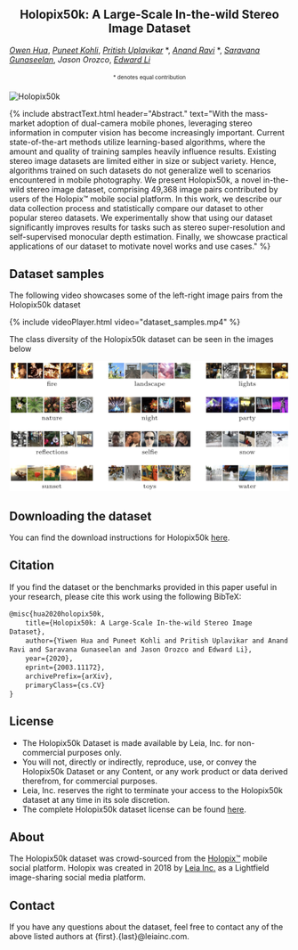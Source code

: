 <center><h2> Holopix50k: A Large-Scale In-the-wild Stereo Image Dataset </h2></center>

[*Owen Hua*](https://www.linkedin.com/in/owen-yiwen-hua/),
[*Puneet Kohli*](https://www.linkedin.com/in/punkohl),
[*Pritish Uplavikar*](https://www.linkedin.com/in/pritishuplavikar) \*,
[*Anand Ravi*](https://www.linkedin.com/in/anandravi24) \*,
[*Saravana Gunaseelan*](https://www.linkedin.com/in/saravanaguna),
*Jason Orozco*,
[*Edward Li*](https://www.linkedin.com/in/edward-li-947a3829/)

<center><sub><sup>* denotes equal contribution</sup></sub></center>

![Holopix50k](https://raw.githubusercontent.com/LeiaInc/holopix50k/gh-pages/images/mosaic.gif "Holopix50k")

{% include abstractText.html header="Abstract." text="With the mass-market adoption of dual-camera mobile phones, leveraging stereo information in computer vision has
    become increasingly important. Current state-of-the-art methods utilize learning-based algorithms, where the
    amount and quality of training samples heavily influence results. Existing stereo image datasets are limited
    either in size or subject variety. Hence, algorithms trained on such datasets do not generalize well to scenarios
    encountered in mobile photography. We present Holopix50k, a novel in-the-wild stereo image dataset, comprising 49,368
    image pairs contributed by users of the Holopix™ mobile social platform. In this work, we describe our data collection
    process and statistically compare our dataset to other popular stereo datasets. We experimentally show that using our
    dataset significantly improves results for tasks such as stereo super-resolution and self-supervised monocular depth
    estimation. Finally, we showcase practical applications of our dataset to motivate novel works and use cases." %}

## Dataset samples

The following video showcases some of the left-right image pairs from the Holopix50k dataset

{% include videoPlayer.html video="dataset_samples.mp4" %}

The class diversity of the Holopix50k dataset can be seen in the images below

![Holopix50k diversity](https://raw.githubusercontent.com/LeiaInc/holopix50k/gh-pages/images/holopix50k_diversity.jpg "Holopix50k diversity")

## Downloading the dataset

You can find the download instructions for Holopix50k [here](https://github.com/LeiaInc/holopix50k/tree/master#downloading-the-dataset).

## Citation

If you find the dataset or the benchmarks provided in this paper useful in your research, please cite this work using
the following BibTeX:

```
@misc{hua2020holopix50k,
    title={Holopix50k: A Large-Scale In-the-wild Stereo Image Dataset},
    author={Yiwen Hua and Puneet Kohli and Pritish Uplavikar and Anand Ravi and Saravana Gunaseelan and Jason Orozco and Edward Li},
    year={2020},
    eprint={2003.11172},
    archivePrefix={arXiv},
    primaryClass={cs.CV}
}
```

## License

* The Holopix50k Dataset is made available by Leia, Inc. for non-commercial purposes only.
* You will not, directly or indirectly, reproduce, use, or convey the Holopix50k Dataset or any Content, or any work product or data derived therefrom, for commercial purposes.
* Leia, Inc. reserves the right to terminate your access to the Holopix50k dataset at any time in its sole discretion.
* The complete Holopix50k dataset license can be found [here](https://leiainc.github.com/holopix50k/LICENSE).

## About

The Holopix50k dataset was crowd-sourced from the [Holopix™](https://www.holopix.com/) mobile social platform. Holopix was created in 2018 by
[Leia Inc.](https://www.leiainc.com/) as a Lightfield image-sharing social media platform.

## Contact

If you have any questions about the dataset, feel free to contact any of the above listed authors at
{first}.{last}@leiainc.com.
